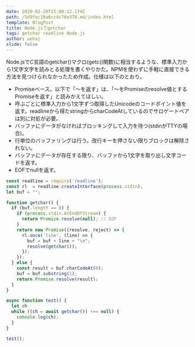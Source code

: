 ```yaml
---
date: 2020-02-20T15:08:12.174Z
path: /5d9fec1ba6cc4c76e378.md/index.html
template: BlogPost
title: Node.jsでgetchar
tags: getchar readline Node.js
author: uehaj
slide: false
---
```

Node.jsでC言語のgetchar()マクロ(getc()関数)に相当するような、標準入力から1文字文字を読みとる処理を書くやりかた。NPMを使わずに手軽に直接できる方法を見つけられなかったため作成。仕様は以下のとおり。

- Promiseベース。以下で「〜を返す」は、「〜をPromiseのresolve値とするPromiseを返す」と読みかえてほしい。
- 呼ぶごとに標準入力から1文字ずつ取得したUnicodeのコードポイント値を返す。readlineから得たstringからcharCodeAtしているのでサロゲートペアは別に対処が必要。
- バッファにデータがなければブロッキングして入力を待つ(stdinがTTYの場合)。
- 行単位のバッファリングは行う。改行キーを押さない限りブロックは解除されない。
- バッファにデータが存在する限り、バッファから1文字を取り出し文字コードを返す。
- EOFでnullを返す。

```js
const readline = require('readline');
const rl  = readline.createInterface(process.stdin);
let buf = "";

function getchar() {
  if (buf.length == 0) {
    if (process.stdin.AtEndOfStream) {
      return Promise.resolve(null); // EOF
    }
    return new Promise((resolve, reject) => {
      rl.once('line', (line) => {
        buf = buf + line + "\n";
        resolve(getchar());
      });
    });
  } else {
    const result = buf.charCodeAt(0);
    buf = buf.substring(1);
    return Promise.resolve(result);
  }
}

async function test() {
  let ch
  while ((ch = await getchar()) !== null) {
    console.log(ch);
  }
}

test();

```

